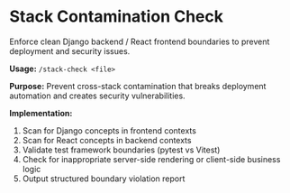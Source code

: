 # Stack Contamination Check

Enforce clean Django backend / React frontend boundaries to prevent deployment and security issues.

**Usage:** `/stack-check <file>`

**Purpose:** Prevent cross-stack contamination that breaks deployment automation and creates security vulnerabilities.

**Implementation:**
1. Scan for Django concepts in frontend contexts
2. Scan for React concepts in backend contexts
3. Validate test framework boundaries (pytest vs Vitest)
4. Check for inappropriate server-side rendering or client-side business logic
5. Output structured boundary violation report